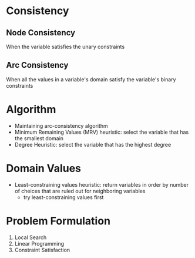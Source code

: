 # Consistency

## Node Consistency

When the variable satisfies the unary constraints

## Arc Consistency

When all the values in a variable's domain satisfy the variable's binary constraints

# Algorithm

- Maintaining arc-consistency algorithm
- Minimum Remaining Values (MRV) heuristic: select the variable that has the smallest domain
- Degree Heuristic: select the variable that has the highest degree

# Domain Values

- Least-constraining values heuristic: return variables in order by number of cheices that are ruled out for neighboring variables
  - try least-constraining values first

# Problem Formulation

1. Local Search
2. Linear Programming
3. Constraint Satisfaction

